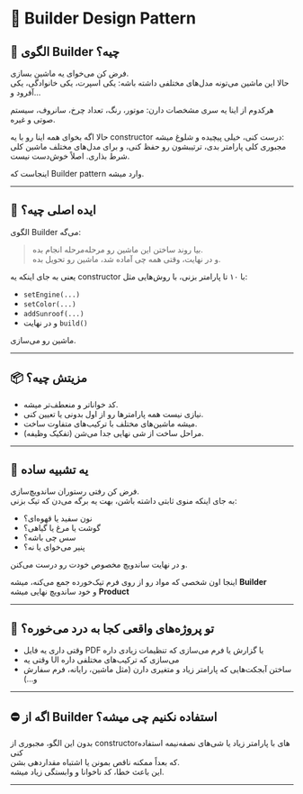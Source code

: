 # 🧱 Builder Design Pattern





## 🎯 الگوی Builder چیه؟

فرض کن می‌خوای یه ماشین بسازی.  
حالا این ماشین می‌تونه مدل‌های مختلفی داشته باشه: یکی اسپرت، یکی خانوادگی، یکی آفرود و...

هرکدوم از اینا یه سری مشخصات دارن: موتور، رنگ، تعداد چرخ، سانروف، سیستم صوتی و غیره.

حالا اگه بخوای همه اینا رو با یه constructor درست کنی، خیلی پیچیده و شلوغ میشه:  
مجبوری کلی پارامتر بدی، ترتیبشون رو حفظ کنی، و برای مدل‌های مختلف ماشین کلی شرط بذاری. اصلاً خوش‌دست نیست.

اینجاست که Builder pattern وارد میشه.

---

## 👷 ایده اصلی چیه؟

الگوی Builder می‌گه:

> بیا روند ساختن این ماشین رو مرحله‌مرحله انجام بده.  
> و در نهایت، وقتی همه چی آماده شد، ماشین رو تحویل بده.

یعنی به جای اینکه یه constructor با ۱۰ تا پارامتر بزنی، با روش‌هایی مثل:

- `setEngine(...)`  
- `setColor(...)`  
- `addSunroof(...)`  
- و در نهایت `build()`

ماشین رو می‌سازی.

---

## 📦 مزیتش چیه؟

- کد خواناتر و منعطف‌تر میشه.  
- نیازی نیست همه پارامترها رو از اول بدونی یا تعیین کنی.  
- میشه ماشین‌های مختلف با ترکیب‌های متفاوت ساخت.  
- مراحل ساخت از شی نهایی جدا می‌شن (تفکیک وظیفه).

---

## 🧱 یه تشبیه ساده

فرض کن رفتی رستوران ساندویچ‌سازی.  
به جای اینکه منوی ثابتی داشته باشن، بهت یه برگه می‌دن که تیک بزنی:

- نون سفید یا قهوه‌ای؟  
- گوشت یا مرغ یا گیاهی؟  
- سس چی باشه؟  
- پنیر می‌خوای یا نه؟

و در نهایت ساندویچ مخصوص خودت رو درست می‌کنن.

اینجا اون شخصی که مواد رو از روی فرم تیک‌خورده جمع می‌کنه، میشه **Builder**  
و خود ساندویچ نهایی میشه **Product**

---

## 📁 تو پروژه‌های واقعی کجا به درد می‌خوره؟

- وقتی داری یه فایل PDF یا گزارش یا فرم می‌سازی که تنظیمات زیادی داره  
- وقتی یه UI می‌سازی که ترکیب‌های مختلفی داره  
- ساختن آبجکت‌هایی که پارامتر زیاد و متغیری دارن (مثل ماشین، رایانه، فرم سفارش و...)

---

## ⛔ اگه از Builder استفاده نکنیم چی میشه؟

بدون این الگو، مجبوری از constructorهای با پارامتر زیاد یا شی‌های نصفه‌نیمه استفاده کنی  
که بعداً ممکنه ناقص بمونن یا اشتباه مقداردهی بشن.  
این باعث خطا، کد ناخوانا و وابستگی زیاد میشه.

---


